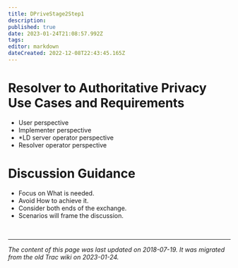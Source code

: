 ```yaml
---
title: DPriveStage2Step1
description: 
published: true
date: 2023-01-24T21:08:57.992Z
tags: 
editor: markdown
dateCreated: 2022-12-08T22:43:45.165Z
---
```


# Resolver to Authoritative Privacy Use Cases and Requirements

* User perspective
* Implementer perspective
* *LD server operator perspective
* Resolver operator perspective 

# Discussion Guidance

* Focus on What is needed.
* Avoid How to achieve it.
* Consider both ends of the exchange.
* Scenarios will frame the discussion. 

&nbsp;
&nbsp;
&nbsp;

---

*The content of this page was last updated on 2018-07-19. It was migrated from the old Trac wiki on 2023-01-24.*